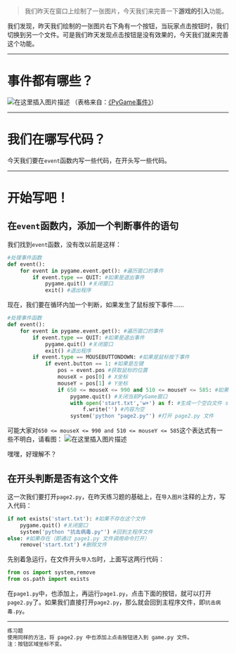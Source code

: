 > 我们昨天在窗口上绘制了一张图片，今天我们来完善一下**游戏的引入**功能。

我们发现，昨天我们绘制的一张图片右下角有一个按钮，当玩家点击按钮时，我们切换到另一个文件。可是我们昨天发现点击按钮是没有效果的，今天我们就来完善这个功能。

<hr>

# 事件都有哪些？
![在这里插入图片描述](https://pic.2ge.org/cdn/?url=https://img-blog.csdnimg.cn/20210129111035214.png?x-oss-process=image/watermark,type_ZmFuZ3poZW5naGVpdGk,shadow_10,text_aHR0cHM6Ly9ibG9nLmNzZG4ubmV0L1BhbkRhb3hpMjAyMA==,size_16,color_FFFFFF,t_70)
（表格来自：[《PyGame事件》](https://blog.csdn.net/Hubz131/article/details/86718684)）


<hr>

# 我们在哪写代码？

今天我们要在`event`函数内写一些代码，在开头写一些代码。

<hr>

# 开始写吧！

## 在`event`函数内，添加一个判断事件的语句
我们找到`event`函数，没有改以前是这样：
```python
#处理事件函数
def event():
    for event in pygame.event.get(): #遍历窗口的事件
        if event.type == QUIT: #如果是退出事件
            pygame.quit() #关闭窗口
            exit() #退出程序
```
现在，我们要在循环内加一个判断，如果发生了鼠标按下事件……

```python
#处理事件函数
def event():
    for event in pygame.event.get(): #遍历窗口的事件
        if event.type == QUIT: #如果是退出事件
            pygame.quit() #关闭窗口
            exit() #退出程序
        if event.type == MOUSEBUTTONDOWN: #如果是鼠标按下事件
            if event.button == 1: #如果是左键
                pos = event.pos #获取鼠标的位置
                mouseX = pos[0] # X坐标
                mouseY = pos[1] # Y坐标
                if 650 <= mouseX <= 990 and 510 <= mouseY <= 585: #如果点击区域是按钮
                    pygame.quit() #关闭当前PyGame窗口
                    with open('start.txt','w+') as f: #生成一个空白文件 start.txt
                        f.write('') #内容为空
                    system('python "page2.py"') #打开 page2.py 文件
```
可能大家对`650 <= mouseX <= 990 and 510 <= mouseY <= 585`这个表达式有一些不明白，请看图：
![在这里插入图片描述](https://pic.2ge.org/cdn/?url=https://img-blog.csdnimg.cn/20210129112634504.png?x-oss-process=image/watermark,type_ZmFuZ3poZW5naGVpdGk,shadow_10,text_aHR0cHM6Ly9ibG9nLmNzZG4ubmV0L1BhbkRhb3hpMjAyMA==,size_16,color_FFFFFF,t_70)

嘿嘿，好理解不？

## 在开头判断是否有这个文件
这一次我们要打开`page2.py`，在昨天练习题的基础上，在`导入图片`注释的上方，写入代码：
```python
if not exists('start.txt'): #如果不存在这个文件
    pygame.quit() #关闭窗口
    system('python "抗击病毒.py"') #回到主程序文件
else: #如果存在（即通过 page1.py 文件调用命令打开）
    remove('start.txt') #删除文件
```
先别着急运行，在文件开头`导入包`时，上面写这两行代码：

```python
from os import system,remove
from os.path import exists
```
在`page1.py`中，也添加上，再运行`page1.py`，点击下面的按钮，就可以打开`page2.py`了。如果我们直接打开`page2.py`，那么就会回到主程序文件，即`抗击病毒.py`。

<hr>

```python
练习题
使用同样的方法，将 page2.py 中也添加上点击按钮进入到 game.py 文件。
注：按钮区域坐标不变。
```

